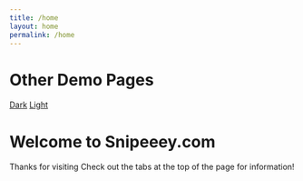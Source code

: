 ```yaml
---
title: /home
layout: home
permalink: /home
---
```


# Other Demo Pages

[Dark](https://b2a3e8.github.io/jekyll-theme-console-demo-dark/)
[Light](https://b2a3e8.github.io/jekyll-theme-console-demo-light/)

# Welcome to Snipeeey.com

Thanks for visiting Check out the tabs at the top of the page for information!
